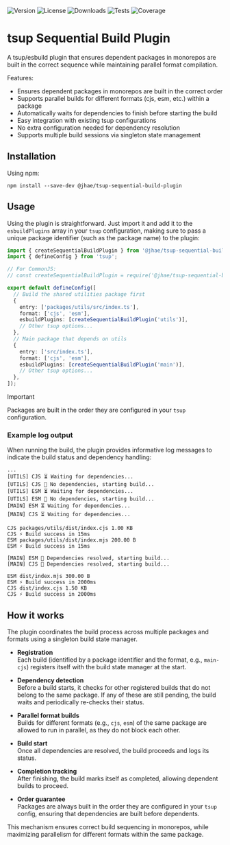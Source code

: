 ![Version](https://img.shields.io/npm/v/%40jhae/tsup-sequential-build-plugin?label=Version&labelColor=%23404850&color=blue)
![License](https://img.shields.io/github/license/jhae-de/tsup-sequential-build-plugin?label=License&labelColor=%23404850&color=blue)
![Downloads](https://img.shields.io/npm/dt/%40jhae%2Ftsup-sequential-build-plugin?label=Downloads&labelColor=%23404850&color=blue)
![Tests](https://img.shields.io/github/actions/workflow/status/jhae-de/tsup-sequential-build-plugin/analyze.yaml?label=Tests&labelColor=%23404850)
![Coverage](https://img.shields.io/codecov/c/github/jhae-de/tsup-sequential-build-plugin/main?label=Coverage&labelColor=%23404850)

# tsup Sequential Build Plugin

A tsup/esbuild plugin that ensures dependent packages in monorepos are built in the correct sequence while maintaining
parallel format compilation.

Features:

- Ensures dependent packages in monorepos are built in the correct order
- Supports parallel builds for different formats (cjs, esm, etc.) within a package
- Automatically waits for dependencies to finish before starting the build
- Easy integration with existing tsup configurations
- No extra configuration needed for dependency resolution
- Supports multiple build sessions via singleton state management

## Installation

Using npm:

```shell
npm install --save-dev @jhae/tsup-sequential-build-plugin
```

## Usage

Using the plugin is straightforward. Just import it and add it to the `esbuildPlugins` array in your `tsup`
configuration, making sure to pass a unique package identifier (such as the package name) to the plugin:

```typescript
import { createSequentialBuildPlugin } from '@jhae/tsup-sequential-build-plugin';
import { defineConfig } from 'tsup';

// For CommonJS:
// const createSequentialBuildPlugin = require('@jhae/tsup-sequential-build-plugin');

export default defineConfig([
  // Build the shared utilities package first
  {
    entry: ['packages/utils/src/index.ts'],
    format: ['cjs', 'esm'],
    esbuildPlugins: [createSequentialBuildPlugin('utils')],
    // Other tsup options...
  },
  // Main package that depends on utils
  {
    entry: ['src/index.ts'],
    format: ['cjs', 'esm'],
    esbuildPlugins: [createSequentialBuildPlugin('main')],
    // Other tsup options...
  },
]);
```

> [!IMPORTANT]
> Packages are built in the order they are configured in your `tsup` configuration.

### Example log output

When running the build, the plugin provides informative log messages to indicate the build status and dependency
handling:

```shell
...
[UTILS] CJS ⏳ Waiting for dependencies...
[UTILS] CJS 🚀 No dependencies, starting build...
[UTILS] ESM ⏳ Waiting for dependencies...
[UTILS] ESM 🚀 No dependencies, starting build...
[MAIN] ESM ⏳ Waiting for dependencies...
[MAIN] CJS ⏳ Waiting for dependencies...

CJS packages/utils/dist/index.cjs 1.00 KB
CJS ⚡️ Build success in 15ms
ESM packages/utils/dist/index.mjs 200.00 B
ESM ⚡️ Build success in 15ms

[MAIN] ESM 🚀 Dependencies resolved, starting build...
[MAIN] CJS 🚀 Dependencies resolved, starting build...

ESM dist/index.mjs 300.00 B
ESM ⚡️ Build success in 2000ms
CJS dist/index.cjs 1.50 KB
CJS ⚡️ Build success in 2000ms
```

## How it works

The plugin coordinates the build process across multiple packages and formats using a singleton build state manager.

- **Registration**  
  Each build (identified by a package identifier and the format, e.g., `main-cjs`) registers itself with the build state
  manager at the start.

- **Dependency detection**  
  Before a build starts, it checks for other registered builds that do not belong to the same package. If any of these
  are still pending, the build waits and periodically re-checks their status.

- **Parallel format builds**  
  Builds for different formats (e.g., `cjs`, `esm`) of the same package are allowed to run in parallel, as they do not
  block each other.

- **Build start**  
  Once all dependencies are resolved, the build proceeds and logs its status.

- **Completion tracking**  
  After finishing, the build marks itself as completed, allowing dependent builds to proceed.

- **Order guarantee**  
  Packages are always built in the order they are configured in your `tsup` config, ensuring that dependencies are built
  before dependents.

This mechanism ensures correct build sequencing in monorepos, while maximizing parallelism for different formats within
the same package.
